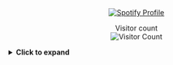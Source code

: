 <div align="center">
  <a href="https://github.com/kittinan/spotify-github-profile">
    <img src="https://spotify-github-profile.vercel.app/api/view?uid=draigonmaster1&cover_image=true&theme=default&show_offline=false&background_color=121212&interchange=false&bar_color_cover=false" alt="Spotify Profile" />
  </a>
</div>

<p align="center">
  Visitor count<br>
  <img src="https://profile-counter.glitch.me/krschan/count.svg" alt="Visitor Count" />
</p>

<details>
  <summary><b>Click to expand</b></summary>
  <p align="center">code today, cry tomorrow.</p>
</details>

<!--
**krschan/krschan** is a ✨ _special_ ✨ repository because its `README.md` (this file) appears on your GitHub profile.

Here are some ideas to get you started:

- 🔭 I'm currently working on ...
- 🌱 I'm currently learning ...
- 👯 I'm looking to collaborate on ...
- 🤔 I'm looking for help with ...
- 💬 Ask me about ...
- 📫 How to reach me: ...
- 😄 Pronouns: ...
- ⚡ Fun fact: ...
-->
